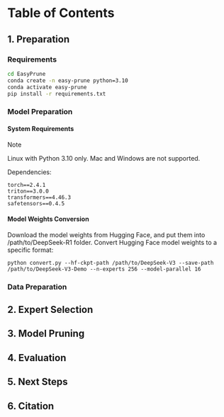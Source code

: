 # Table of Contents
<!-- - [1. Preparation](#1-preparation)
- [2. Expert Selection](#2-expert-selection)
- [3. Model Pruning](#3-model-pruning)
- [4. Evaluation](#4-evaluation)
- [5. Next Steps](#5-next-steps)
- [6. Citation](#6-citation) -->

## 1. Preparation

### Requirements
```bash
cd EasyPrune
conda create -n easy-prune python=3.10
conda activate easy-prune
pip install -r requirements.txt
```
### Model Preparation

#### System Requirements
> [!NOTE] 
> Linux with Python 3.10 only. Mac and Windows are not supported.

Dependencies:
```pip-requirements
torch==2.4.1
triton==3.0.0
transformers==4.46.3
safetensors==0.4.5
```

#### Model Weights Conversion
Download the model weights from Hugging Face, and put them into /path/to/DeepSeek-R1 folder.
Convert Hugging Face model weights to a specific format:

```shell
python convert.py --hf-ckpt-path /path/to/DeepSeek-V3 --save-path /path/to/DeepSeek-V3-Demo --n-experts 256 --model-parallel 16
```

### Data Preparation


## 2. Expert Selection


## 3. Model Pruning


## 4. Evaluation

## 5. Next Steps

## 6. Citation